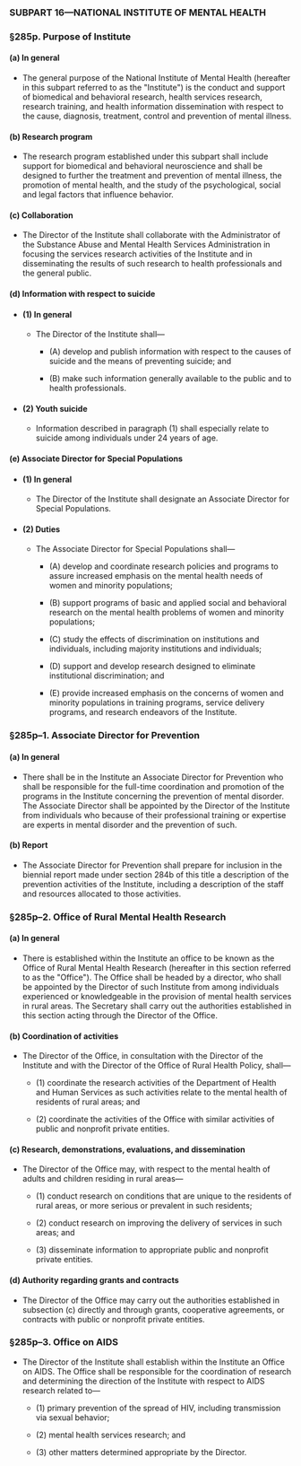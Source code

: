 ### SUBPART 16—NATIONAL INSTITUTE OF MENTAL HEALTH

### §285p. Purpose of Institute
#### (a) In general
* The general purpose of the National Institute of Mental Health (hereafter in this subpart referred to as the "Institute") is the conduct and support of biomedical and behavioral research, health services research, research training, and health information dissemination with respect to the cause, diagnosis, treatment, control and prevention of mental illness.

#### (b) Research program
* The research program established under this subpart shall include support for biomedical and behavioral neuroscience and shall be designed to further the treatment and prevention of mental illness, the promotion of mental health, and the study of the psychological, social and legal factors that influence behavior.

#### (c) Collaboration
* The Director of the Institute shall collaborate with the Administrator of the Substance Abuse and Mental Health Services Administration in focusing the services research activities of the Institute and in disseminating the results of such research to health professionals and the general public.

#### (d) Information with respect to suicide
* #### (1) In general
  * The Director of the Institute shall—

    * (A) develop and publish information with respect to the causes of suicide and the means of preventing suicide; and

    * (B) make such information generally available to the public and to health professionals.

* #### (2) Youth suicide
  * Information described in paragraph (1) shall especially relate to suicide among individuals under 24 years of age.

#### (e) Associate Director for Special Populations
* #### (1) In general
  * The Director of the Institute shall designate an Associate Director for Special Populations.

* #### (2) Duties
  * The Associate Director for Special Populations shall—

    * (A) develop and coordinate research policies and programs to assure increased emphasis on the mental health needs of women and minority populations;

    * (B) support programs of basic and applied social and behavioral research on the mental health problems of women and minority populations;

    * (C) study the effects of discrimination on institutions and individuals, including majority institutions and individuals;

    * (D) support and develop research designed to eliminate institutional discrimination; and

    * (E) provide increased emphasis on the concerns of women and minority populations in training programs, service delivery programs, and research endeavors of the Institute.

### §285p–1. Associate Director for Prevention
#### (a) In general
* There shall be in the Institute an Associate Director for Prevention who shall be responsible for the full-time coordination and promotion of the programs in the Institute concerning the prevention of mental disorder. The Associate Director shall be appointed by the Director of the Institute from individuals who because of their professional training or expertise are experts in mental disorder and the prevention of such.

#### (b) Report
* The Associate Director for Prevention shall prepare for inclusion in the biennial report made under section 284b of this title a description of the prevention activities of the Institute, including a description of the staff and resources allocated to those activities.

### §285p–2. Office of Rural Mental Health Research
#### (a) In general
* There is established within the Institute an office to be known as the Office of Rural Mental Health Research (hereafter in this section referred to as the "Office"). The Office shall be headed by a director, who shall be appointed by the Director of such Institute from among individuals experienced or knowledgeable in the provision of mental health services in rural areas. The Secretary shall carry out the authorities established in this section acting through the Director of the Office.

#### (b) Coordination of activities
* The Director of the Office, in consultation with the Director of the Institute and with the Director of the Office of Rural Health Policy, shall—

  * (1) coordinate the research activities of the Department of Health and Human Services as such activities relate to the mental health of residents of rural areas; and

  * (2) coordinate the activities of the Office with similar activities of public and nonprofit private entities.

#### (c) Research, demonstrations, evaluations, and dissemination
* The Director of the Office may, with respect to the mental health of adults and children residing in rural areas—

  * (1) conduct research on conditions that are unique to the residents of rural areas, or more serious or prevalent in such residents;

  * (2) conduct research on improving the delivery of services in such areas; and

  * (3) disseminate information to appropriate public and nonprofit private entities.

#### (d) Authority regarding grants and contracts
* The Director of the Office may carry out the authorities established in subsection (c) directly and through grants, cooperative agreements, or contracts with public or nonprofit private entities.

### §285p–3. Office on AIDS
* The Director of the Institute shall establish within the Institute an Office on AIDS. The Office shall be responsible for the coordination of research and determining the direction of the Institute with respect to AIDS research related to—

  * (1) primary prevention of the spread of HIV, including transmission via sexual behavior;

  * (2) mental health services research; and

  * (3) other matters determined appropriate by the Director.